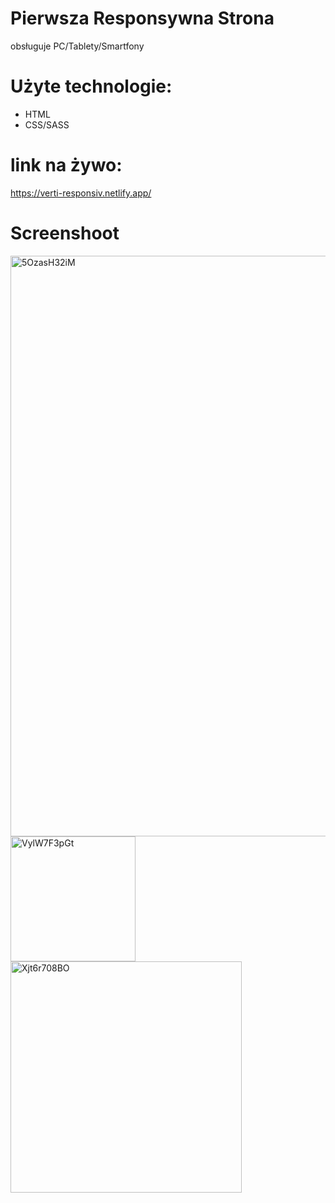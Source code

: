 # Pierwsza Responsywna Strona 
obsługuje PC/Tablety/Smartfony

# Użyte technologie:
- HTML
- CSS/SASS

# link na żywo: 
https://verti-responsiv.netlify.app/

# Screenshoot
<img width="929" alt="5OzasH32iM" src="https://user-images.githubusercontent.com/81171876/161404800-aa103c19-6fec-42ca-a2eb-83615001f241.png">
<img width="200" alt="VylW7F3pGt" src="https://user-images.githubusercontent.com/81171876/161404801-9bc3dfde-e059-4933-b2b1-72bd3a4478be.png">
<img width="370" alt="Xjt6r708BO" src="https://user-images.githubusercontent.com/81171876/161404880-f5764e76-012a-431c-bd99-a6e40593f3b6.png">
